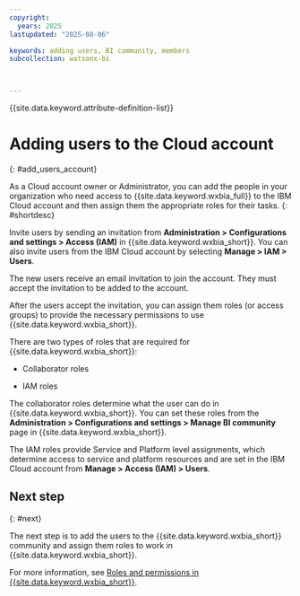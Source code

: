 ```yaml
---
copyright:
  years: 2025
lastupdated: "2025-08-06"

keywords: adding users, BI community, members
subcollection: watsonx-bi



---
```


{{site.data.keyword.attribute-definition-list}}

# Adding users to the Cloud account 
{: #add_users_account}

As a Cloud account owner or Administrator, you can add the people in your organization who need access to  {{site.data.keyword.wxbia_full}} to the IBM Cloud account and then assign them the appropriate roles for their tasks. {: #shortdesc}

Invite users by sending an invitation from **Administration > Configurations and settings > Access (IAM)** in {{site.data.keyword.wxbia_short}}. You can also invite users from the IBM Cloud account by selecting **Manage > IAM > Users**. 

The new users receive an email invitation to join the account. They must accept the invitation to be added to the account. 

After the users accept the invitation, you can assign them roles (or access groups) to provide the necessary permissions to use {{site.data.keyword.wxbia_short}}.

There are two types of roles that are required for {{site.data.keyword.wxbia_short}}: 

- Collaborator roles 

- IAM roles

The collaborator roles determine what the user can do in {{site.data.keyword.wxbia_short}}. You can set these roles from the **Administration > Configurations and settings > Manage BI community** page in {{site.data.keyword.wxbia_short}}.  

The IAM roles provide Service and Platform level assignments, which determine access to service and platform resources and are set in the IBM Cloud account from **Manage > Access (IAM) > Users**.

## Next step
{: #next}

The next step is to add the users to the {{site.data.keyword.wxbia_short}} community and assign them roles to work in {{site.data.keyword.wxbia_short}}. 

For more information, see [Roles and permissions in {{site.data.keyword.wxbia_short}}](/docs/watsonx-bi?topic=watsonx-bi-roles).
